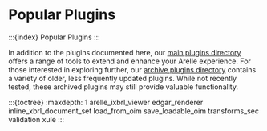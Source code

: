 # Popular Plugins

:::{index} Popular Plugins
:::

In addition to the plugins documented here, our [main plugins directory][plugins] offers a range of tools to extend and
enhance your Arelle experience. For those interested in exploring further, our
[archive plugins directory][plugins-archive] contains a variety of older, less frequently updated plugins. While not
recently tested, these archived plugins may still provide valuable functionality.

:::{toctree}
:maxdepth: 1
arelle_ixbrl_viewer
edgar_renderer
inline_xbrl_document_set
load_from_oim
save_loadable_oim
transforms_sec
validation
xule
:::

[plugins]: https://github.com/Arelle/Arelle/tree/master/arelle/plugin
[plugins-archive]: https://github.com/Arelle/Arelle/tree/master/arelle/archive/plugin
